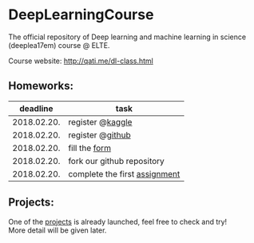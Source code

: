 # DeepLearningCourse
The official repository of Deep learning and machine learning in science (deeplea17em) course @ ELTE.

Course website: http://qati.me/dl-class.html  

## Homeworks:
| deadline | task |
| --- | --- |
| 2018.02.20. | register @[kaggle](https://kaggle.com) |
| 2018.02.20. | register @[github](https://github.com) |
| 2018.02.20. | fill the [form](https://goo.gl/forms/ogxGGwm4rBT8YzX72) |
| 2018.02.20. | fork our github repository |
| 2018.02.20. | complete the first [assignment](https://github.com/qati/DeepLearningCourse/blob/master/assignments/hw01_numpy.ipynb) |

## Projects:
One of the [projects](https://www.kaggle.com/t/a2878d3bffbd44b4a7924b4af7acddc7) is already launched, feel free to check and try!  
More detail will be given later.
